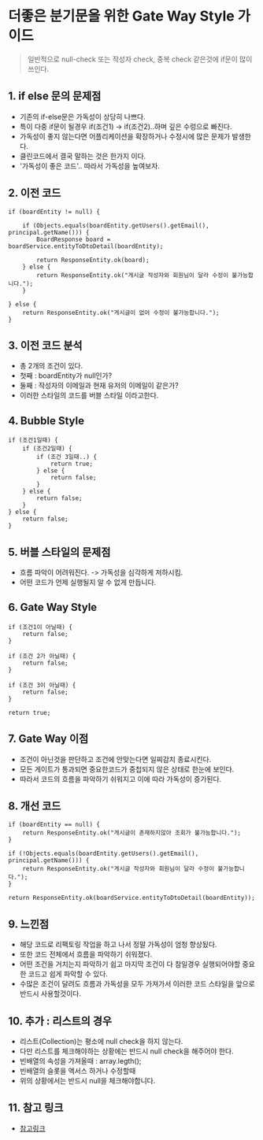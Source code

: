 # 더좋은 분기문을 위한 Gate Way Style 가이드
> 일반적으로 null-check 또는 작성자 check, 중복 check 같은것에 if문이 많이 쓰인다.

## 1. if else 문의 문제점
* 기존의 if-else문은 가독성이 상당히 나쁘다. 
* 특이 다중 if문이 될경우 if(조건1) -> if(조건2)..하며 깊은 수렁으로 빠진다.
* 가독성이 좋지 않는다면 어플리케이션을 확장하거나 수정시에 많은 문제가 발생한다.
* 클린코드에서 결국 말하는 것은 한가지 이다. 
* '가독성이 좋은 코드'.. 따라서 가독성을 높여보자.

## 2. 이전 코드
```
if (boardEntity != null) {

    if (Objects.equals(boardEntity.getUsers().getEmail(), principal.getName())) {
        BoardResponse board = boardService.entityToDtoDetail(boardEntity);

        return ResponseEntity.ok(board);
    } else {
        return ResponseEntity.ok("게시글 작성자와 회원님이 달라 수정이 불가능합니다.");
    }

} else {
    return ResponseEntity.ok("게시글이 없어 수정이 불가능합니다.");
}
```

## 3. 이전 코드 분석
* 총 2개의 조건이 있다.
* 첫째 : boardEntity가 null인가?
* 둘째 : 작성자의 이메일과 현재 유저의 이메일이 같은가?
* 이러한 스타일의 코드를 버블 스타일 이라고한다.

## 4. Bubble Style
```
if (조건1일때) {
    if (조건2일때) {
        if (조건 3일때..) {
            return true;
        } else {
            return false;
        }
    } else {
        return false;
    }
} else {
    return false;
}
```

## 5. 버블 스타일의 문제점
* 흐름 파악이 어려워진다. -> 가독성을 심각하게 저하시킴.
* 어떤 코드가 언제 실행될지 알 수 없게 만듭니다.

## 6. Gate Way Style
```
if (조건1이 아닐때) {
    return false;
}

if (조건 2가 아닐때) {
    return false;
}

if (조건 3이 아닐때) {
    return false;
}

return true;
```

## 7. Gate Way 이점
* 조건이 아닌것을 판단하고 조건에 안맞는다면 일찌감치 종료시킨다.
* 모든 게이트가 통과되면 중요한코드가 중첩되지 않은 상태로 한눈에 보인다.
* 따라서 코드의 흐름을 파악하기 쉬워지고 이에 따라 가독성이 증가된다.

## 8. 개선 코드
```
if (boardEntity == null) {
    return ResponseEntity.ok("게시글이 존재하지않아 조회가 불가능합니다.");
}

if (!Objects.equals(boardEntity.getUsers().getEmail(), principal.getName())) {
    return ResponseEntity.ok("게시글 작성자와 회원님이 달라 수정이 불가능합니다.");
}

return ResponseEntity.ok(boardService.entityToDtoDetail(boardEntity));
```

## 9. 느낀점
* 해당 코드로 리팩토링 작업을 하고 나서 정말 가독성이 엄청 향상됬다.
* 또한 코드 전체에서 흐름을 파악하기 쉬워졌다.
* 어떤 조건을 거치는지 파악하기 쉽고 마지막 조건이 다 참일경우 실행되어야할 중요한 코드고 쉽게 파악할 수 있다.
* 수많은 조건이 달려도 흐름과 가독성을 모두 가져가서 이러한 코드 스타일을 앞으로 반드시 사용할것이다.

## 10. 추가 : 리스트의 경우
* 리스트(Collection)는 평소에 null check을 하지 않는다.
* 다만 리스트를 체크해야하는 상황에는 반드시 null check을 해주어야 한다.
* 빈배열의 속성을 가져올때 : array.legth();
* 빈배열의 슬롯을 액서스 하거나 수정할때
* 위의 상황에서는 반드시 null을 체크해야합니다.

## 11. 참고 링크
* [참고링크](https://wpshout.com/unconditionally-refactoring-nested-statements-cleaner-code/)
